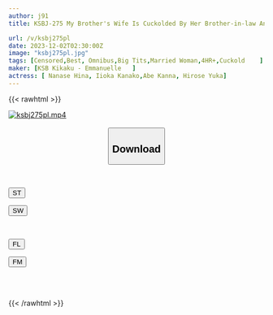 ```yaml
---
author: j91
title: KSBJ-275 My Brother's Wife Is Cuckolded By Her Brother-in-law And Indulges In Immoral Sex!

url: /v/ksbj275pl
date: 2023-12-02T02:30:00Z
image: "ksbj275pl.jpg"
tags: [Censored,Best, Omnibus,Big Tits,Married Woman,4HR+,Cuckold	 ]
maker: [KSB Kikaku - Emmanuelle   ]
actress: [ Nanase Hina, Iioka Kanako,Abe Kanna, Hirose Yuka]
---
```



{{< rawhtml >}}

<div class="video" data-videoid="A0AQJp2pgOIBvv">
    <a href="javascript:;">
        <img src="/v/ksbj275pl/ksbj275pl.jpg" width="WIDTH" height="HEIGHT" alt="ksbj275pl.mp4" loading="lazy">
    </a>
</div>

<script type="text/javascript" src="https://j91.asia/asset/on-demand-st.js"></script>

<br>
  <link rel="stylesheet" href="https://j91.asia/asset/bs5.css">
  
  <center>
  <button class="btn btn-primary" type="button" data-bs-toggle="collapse" data-bs-target=".multi-collapse" aria-expanded="false" aria-controls="multiCollapseExample1 multiCollapseExample2"><h2>Download</h2></button></center>
</p>
<div class="row">
  <div class="col">
    <div class="collapse multi-collapse" id="multiCollapseExample1">
      <div class="card card-body">
	      	      <br>
<div class="buttons">  
<p><a href="https://streamtape.to/v/A0AQJp2pgOIBvv" target="_blank"><button class="btn-hover color-3"><i class="fa fa-download"></i> ST</button></a></p>
<p><a href="https://flaswish.com/hksjnf5f0nbq" target="_blank"><button class="btn-hover color-2"><i class="fa fa-download"></i> SW</button></a></p></div>
    </div>
  </div>
</div>
  <div class="col">
    <div class="collapse multi-collapse" id="multiCollapseExample2">
      <div class="card card-body">
	      <br>
<div class="buttons">
<p><a href="javascript:;" target="_blank"><button class="btn-hover color-9"><i class="fa fa-download"></i> FL</button></a></p>
<p><a href="javascript:;" target="_blank"><button class="btn-hover color-8"><i class="fa fa-download"></i> FM</button></a></p></div>
<br><br>
      </div>
    </div>
  </div>
</div>

{{< /rawhtml >}}